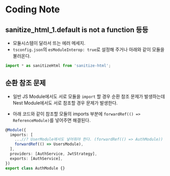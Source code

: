 # Coding Note

## sanitize_html_1.default is not a function 등등

- 모듈시스템이 달라서 뜨는 에러 메세지.
- `tsconfig.json`의 `esModuleInterop: true`로 설정해 주거나 아래와 같이 모듈을 불러온다.

```ts
import * as sanitizeHtml from 'sanitize-html';
```

## 순환 참조 문제

- 일반 JS Module에서도 서로 모듈을 `import` 할 경우 순환 참조 문제가 발생하는데 Nest Module에서도 서로 참조할 경우 문제가 발생한다.

- 아래 코드와 같이 참조할 모듈의 imports 부분에 `forwardRef(() => ReferenceModule)`를 넣어주면 해결된다.

```ts
@Module({
  imports: [
    ...//? UserModule에서도 넣어줘야 한다. (forwardRef(() => AuthModule))
    forwardRef(() => UsersModule),
  ],
  providers: [AuthService, JwtStrategy],
  exports: [AuthService],
})
export class AuthModule {}
```
